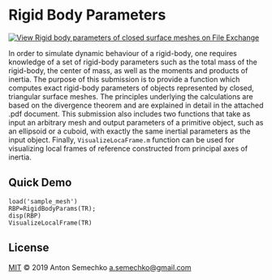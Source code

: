 # Rigid Body Parameters

[![View Rigid body parameters of closed surface meshes on File Exchange](https://www.mathworks.com/matlabcentral/images/matlab-file-exchange.svg)](https://www.mathworks.com/matlabcentral/fileexchange/48913-rigid-body-parameters-of-closed-surface-meshes)

In order to simulate dynamic behaviour of a rigid-body, one requires knowledge of a set of rigid-body parameters
such as the total mass of the rigid-body, the center of mass, as well as the moments and products of inertia.
The purpose of this submission is to provide a function which computes exact rigid-body parameters of objects 
represented by closed, triangular surface meshes. The principles underlying the calculations are based on the 
divergence theorem and are explained in detail in the attached .pdf document. This submission also includes two 
functions that take as input an arbitrary mesh and output parameters of a primitive object, such as an ellipsoid
or a cuboid, with exactly the same inertial parameters as the input object. Finally, `VisualizeLocaFrame.m` 
function can be used for visualizing local frames of reference constructed from principal axes of inertia.

## Quick Demo

	load('sample_mesh')
	RBP=RigidBodyParams(TR);
	disp(RBP)
	VisualizeLocalFrame(TR)

## License
[MIT] © 2019 Anton Semechko 
a.semechko@gmail.com

[MIT]: https://github.com/AntonSemechko/Rigid-Body-Parameters/blob/master/LICENSE.md
